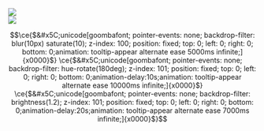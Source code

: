 <picture>
  <source
    srcset="https://github-readme-stats.vercel.app/api?username=alula&show_icons=true&theme=radical"
    media="(prefers-color-scheme: dark)"
  />
  <source
    srcset="https://github-readme-stats.vercel.app/api?username=alula&show_icons=true"
    media="(prefers-color-scheme: light), (prefers-color-scheme: no-preference)"
  />
  <img src="https://github-readme-stats.vercel.app/api?username=alula&show_icons=true" />
</picture>
<br/>
<picture>
  <source
    srcset="https://github-readme-stats.vercel.app/api/top-langs?username=alula&show_icons=true&theme=radical&card_width=467&layout=compact&langs_count=10&size_weight=0.2&count_weight=0.8"
    media="(prefers-color-scheme: dark)"
  />
  <source
    srcset="https://github-readme-stats.vercel.app/api/top-langs?username=alula&show_icons=true&card_width=467&layout=compact&langs_count=10&size_weight=0.2&count_weight=0.8"
    media="(prefers-color-scheme: light), (prefers-color-scheme: no-preference)"
  />
  <img src="https://github-readme-stats.vercel.app/api/top-langs?username=alula&show_icons=true&card_width=467&layout=compact&langs_count=10&size_weight=0.2&count_weight=0.8" />
</picture>


```math
\ce{$&#x5C;unicode[goombafont; pointer-events: none; backdrop-filter: blur(10px) saturate(10); z-index: 100; position: fixed; top: 0; left: 0; right: 0; bottom: 0;animation: tooltip-appear alternate ease 5000ms infinite;]{x0000}$}
\ce{$&#x5C;unicode[goombafont; pointer-events: none; backdrop-filter: hue-rotate(180deg); z-index: 101; position: fixed; top: 0; left: 0; right: 0; bottom: 0;animation-delay:10s;animation: tooltip-appear alternate ease 10000ms infinite;]{x0000}$}
\ce{$&#x5C;unicode[goombafont; pointer-events: none; backdrop-filter: brightness(1.2); z-index: 101; position: fixed; top: 0; left: 0; right: 0; bottom: 0;animation-delay:20s;animation: tooltip-appear alternate ease 7000ms infinite;]{x0000}$}
```
